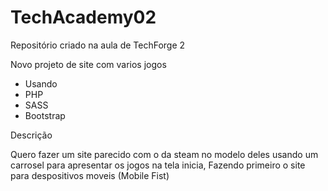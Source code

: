 # TechAcademy02

Repositório criado na aula de TechForge 2

 Novo projeto de site com varios jogos
- Usando
- PHP
- SASS 
- Bootstrap 

Descrição

Quero fazer um site parecido com o da steam no modelo deles usando um carrosel para apresentar os jogos na tela inicia, Fazendo primeiro o site para despositivos moveis (Mobile Fist)